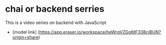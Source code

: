 # chai or backend serries 

This is a video series on backend with JavaScript
- [model link] (https://app.eraser.io/workspace/heWrpVZGg6tF338cjBUN?origin=share)